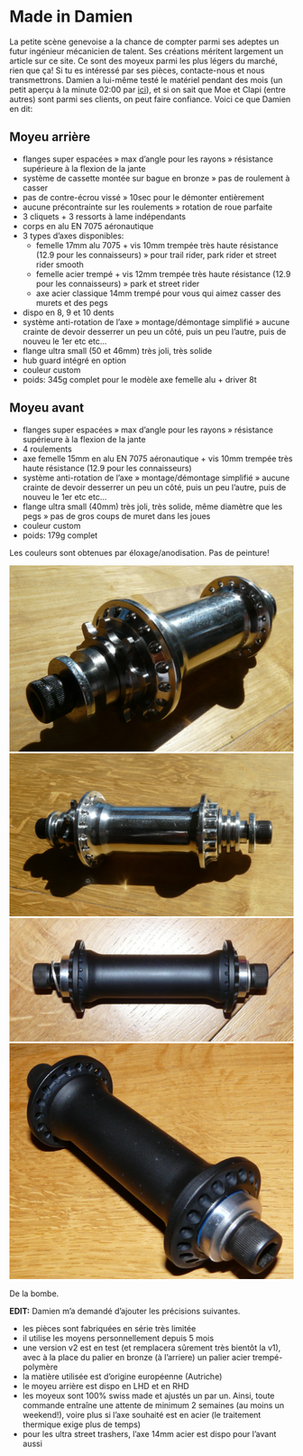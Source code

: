 # Made in Damien

La petite scène genevoise a la chance de compter parmi ses adeptes un futur ingénieur mécanicien de talent. Ses créations méritent largement un article sur ce site. Ce sont des moyeux parmi les plus légers du marché, rien que ça! Si tu es intéressé par ses pièces, contacte-nous et nous transmettrons. Damien a lui-même testé le matériel pendant des mois (un petit aperçu à la minute 02:00 par [ici](http://soulbmxmag.com/soul/14.Videos_soul/2009/11/27/2454)), et si on sait que Moe et Clapi (entre autres) sont parmi ses clients, on peut faire confiance. Voici ce que Damien en dit:

## Moyeu arrière

- flanges super espacées » max d’angle pour les rayons » résistance supérieure à la flexion de la jante
- système de cassette montée sur bague en bronze » pas de roulement à casser 
- pas de contre-écrou vissé » 10sec pour le démonter entièrement
- aucune précontrainte sur les roulements » rotation de roue parfaite
- 3 cliquets + 3 ressorts à lame indépendants
- corps en alu EN 7075 aéronautique
- 3 types d’axes disponibles:
  - femelle 17mm alu 7075 + vis 10mm trempée très haute résistance (12.9 pour les connaisseurs) » pour trail rider, park rider et street rider smooth
  - femelle acier trempé + vis 12mm trempée très haute résistance (12.9 pour les connaisseurs) » park et street rider
  - axe acier classique 14mm trempé pour vous qui aimez casser des murets et des pegs
- dispo en 8, 9 et 10 dents
- système anti-rotation de l’axe » montage/démontage simplifié » aucune crainte de devoir desserrer un peu un côté, puis un peu l’autre, puis de nouveu le 1er etc etc...
- flange ultra small (50 et 46mm) très joli, très solide
- hub guard intégré en option
- couleur custom
- poids: 345g complet pour le modèle axe femelle alu + driver 8t

## Moyeu avant

- flanges super espacées » max d’angle pour les rayons » résistance supérieure à la flexion de la jante
- 4 roulements
- axe femelle 15mm en alu EN 7075 aéronautique + vis 10mm trempée très haute résistance (12.9 pour les connaisseurs)
- système anti-rotation de l’axe » montage/démontage simplifié » aucune crainte de devoir desserrer un peu un côté, puis un peu l’autre, puis de nouveu le 1er etc etc...
- flange ultra small (40mm) très joli, très solide, même diamètre que les pegs » pas de gros coups de muret dans les joues
- couleur custom
- poids: 179g complet

Les couleurs sont obtenues par éloxage/anodisation. Pas de peinture!

![P1020267](./media/P1020267.JPG)
![P1020268](./media/P1020268.JPG)
![P1020304](./media/P1020304.JPG)
![P1020305](./media/P1020305.JPG)

De la bombe.

**EDIT:** Damien m’a demandé d’ajouter les précisions suivantes.

- les pièces sont fabriquées en série très limitée
- il utilise les moyens personnellement depuis 5 mois
- une version v2 est en test (et remplacera sûrement très bientôt la v1), avec à la place du palier en bronze (à l’arriere) un palier acier trempé-polymère
- la matière utilisée est d’origine européenne (Autriche)
- le moyeu arrière est dispo en LHD et en RHD
- les moyeux sont 100% swiss made et ajustés un par un. Ainsi, toute commande entraîne une attente de minimum 2 semaines (au moins un weekend!), voire plus si l’axe souhaité est en acier (le traitement thermique exige plus de temps)
- pour les ultra street trashers, l’axe 14mm acier est dispo pour l’avant aussi

